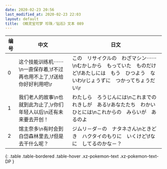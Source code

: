 ```yaml
---
date: 2020-02-23 20:56
last_modified_at: 2020-02-23 22:03
layout: default
title: 《精灵宝可梦 珍珠／钻石》文本 089
---
```

| 编号 | 中文 | 日文 |
| ---- | ---- | ---- |
| 0 | 这个技能训练机⋯⋯\n一直保存着,\f不过再也用不上了,\f送给你好好利用吧\r | この　リサイクルの　わざマシン⋯⋯\nむかしから　もっていた　ものだけど\fあたしには　もう　ひつよう　ないわ\rじょうずに　つかってちょうだい\r |
| 1 | 我们老人的故事\n也就到此为止了,\r你们年轻人以后\n还有未来要去开创！ | わたしら　ろうじんには\nこれまでの　れきしが　ある\rあなたたち　わかい　ひとには\nこれからの　みらいが　あるのよ |
| 2 | 馆主奈多\n有时会到白岱森林里去,\f但是去干什么呢？ | ジムリ－ダ－の　ナタネさん\nときどき　ハクタイのもりに　いくけど\fなに　してるのかな－？ |
{: .table .table-bordered .table-hover .xz-pokemon-text .xz-pokemon-text-DP }